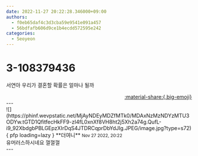 ```yaml
---
date: 2022-11-27 20:22:28.346000+09:00
authors:
  - f0eb65daf4c3d3cba59e9541e091a457
  - 56bdfafb606d9ce1b4ecdd572595e242
categories:
  - Seoyeon
---
```


# 3-108379436

<div class="post-container" markdown="1">
<div class="content-container md-sidebar__scrollwrap" markdown="1">

서연아 우리가 결혼할 확률은 얼마나 될까

</div>
</div>

<div style="text-align: right;" markdown="1">
<a href="https://weverse.io/fromis9/fanpost/3-108379436" style="text-align: right;">:material-share:{.big-emoji}</a>
</div>
---

<div class="comments-container md-sidebar__scrollwrap" markdown="1">
<div class="comment" markdown="1">
<div class='id-container' markdown="1">
![](https://phinf.wevpstatic.net/MjAyNDEyMDZfMTk0/MDAxNzMzNDYzMTU3ODYw.tGTD1QfitfecHkFF9-zI4fL0xnXf8VH8ht2j5Xh2a74g.QufL-i9_92XbdgbPBLGEpzXIrDqS4JTDRCqprDbYdJIg.JPEG/image.jpg?type=s72){ pfp loading=lazy }
**<span class="artist">더여니</span>** <small>Nov 27 2022, 20:22</small><br>
</div>
<div class='comment-body' markdown="1">
유머러스하시네요 껄껄껄
</div>
</div>
</div>
---
